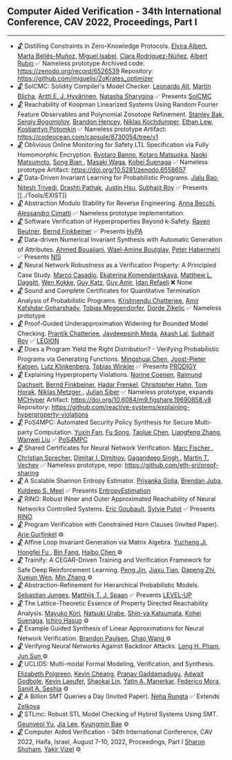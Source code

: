 ## Computer Aided Verification - 34th International Conference, CAV 2022, Proceedings, Part I
---
-	[🔓](https://doi.org/https://doi.org/10.1007/978-3-031-13185-1_21) Distilling Constraints in Zero-Knowledge Protocols.
	[Elvira Albert](https://dblp.org/pid/a/ElviraAlbert.html), [Marta Bellés-Muñoz](https://dblp.org/pid/269/6918.html), [Miguel Isabel](https://dblp.org/pid/177/0262.html), [Clara Rodríguez-Núñez](https://dblp.org/pid/280/4920.html), [Albert Rubio](https://dblp.org/pid/29/6684.html)
	✅ Nameless prototype
	Archived code: https://zenodo.org/record/6526539
	Repository: https://github.com/miguelis/ZoKrates_optimizer
-	[🔓](https://doi.org/https://doi.org/10.1007/978-3-031-13185-1_16) SolCMC: Solidity Compiler's Model Checker.
	[Leonardo Alt](https://dblp.org/pid/138/6934.html), [Martin Blicha](https://dblp.org/pid/228/7239.html), [Antti E. J. Hyvärinen](https://dblp.org/pid/50/5894.html), [Natasha Sharygina](https://dblp.org/pid/12/2269.html)
	✅  Presents [SolCMC](../Tools/Checkers/SolCMC.md)
-	[🔓](https://doi.org/https://doi.org/10.1007/978-3-031-13185-1_24) Reachability of Koopman Linearized Systems Using Random Fourier Feature Observables and Polynomial Zonotope Refinement.
	[Stanley Bak](https://dblp.org/pid/16/7787.html), [Sergiy Bogomolov](https://dblp.org/pid/90/8556.html), [Brandon Hencey](https://dblp.org/pid/33/7142.html), [Niklas Kochdumper](https://dblp.org/pid/228/5705.html), [Ethan Lew](https://dblp.org/pid/323/6575.html), [Kostiantyn Potomkin](https://dblp.org/pid/234/8835.html)
	✅  Nameless prototype
	Artifact: https://codeocean.com/capsule/8730054/tree/v1
-	[🔓](https://doi.org/https://doi.org/10.1007/978-3-031-13185-1_22) Oblivious Online Monitoring for Safety LTL Specification via Fully Homomorphic Encryption.
	[Ryotaro Banno](https://dblp.org/pid/237/9504.html), [Kotaro Matsuoka](https://dblp.org/pid/276/6652.html), [Naoki Matsumoto](https://dblp.org/pid/51/4199.html), [Song Bian ](https://dblp.org/pid/179/7914.html), [Masaki Waga](https://dblp.org/pid/182/1837.html), [Kohei Suenaga](https://dblp.org/pid/82/6723.html)
	✅  Nameless prototype
	Artifact: https://doi.org/10.5281/zenodo.6558657
-	[🔓](https://doi.org/https://doi.org/10.1007/978-3-031-13185-1_3) Data-Driven Invariant Learning for Probabilistic Programs.
	[Jialu Bao](https://dblp.org/pid/256/5333.html), [Nitesh Trivedi](https://dblp.org/pid/326/0119.html), [Drashti Pathak](https://dblp.org/pid/259/8615.html), [Justin Hsu](https://dblp.org/pid/35/10964.html), [Subhajit Roy](https://dblp.org/pid/95/621.html)
	✅ Presents [[../Tools/EXIST]]
-	[🔓](https://doi.org/https://doi.org/10.1007/978-3-031-13185-1_23) Abstraction Modulo Stability for Reverse Engineering.
	[Anna Becchi](https://dblp.org/pid/210/2636.html), [Alessandro Cimatti](https://dblp.org/pid/13/5961.html)
	✅ Nameless prototype implementation.
-	[🔓](https://doi.org/https://doi.org/10.1007/978-3-031-13185-1_17) Software Verification of Hyperproperties Beyond k-Safety.
	[Raven Beutner](https://dblp.org/pid/244/2160.html), [Bernd Finkbeiner](https://dblp.org/pid/73/4443.html)
	✅ Presents [HyPA](../Tools/HyPA)
-	[🔓](https://doi.org/https://doi.org/10.1007/978-3-031-13185-1_14) Data-driven Numerical Invariant Synthesis with Automatic Generation of Attributes.
	[Ahmed Bouajjani](https://dblp.org/pid/b/AhmedBouajjani.html), [Wael-Amine Boutglay](https://dblp.org/pid/321/4233.html), [Peter Habermehl](https://dblp.org/pid/22/639.html)
	✅ Presents [NIS](../Tools/Synthesiser/NIS.md)
-	[🔓](https://doi.org/https://doi.org/10.1007/978-3-031-13185-1_11) Neural Network Robustness as a Verification Property: A Principled Case Study.
	[Marco Casadio](https://dblp.org/pid/158/5741.html), [Ekaterina Komendantskaya](https://dblp.org/pid/62/4310.html), [Matthew L. Daggitt](https://dblp.org/pid/222/4171.html), [Wen Kokke](https://dblp.org/pid/206/7258.html), [Guy Katz](https://dblp.org/pid/23/10321.html), [Guy Amir](https://dblp.org/pid/277/9596.html), [Idan Refaeli](https://dblp.org/pid/304/4372.html)
	❌  None
-	[🔓](https://doi.org/https://doi.org/10.1007/978-3-031-13185-1_4) Sound and Complete Certificates for Quantitative Termination Analysis of Probabilistic Programs.
	[Krishnendu Chatterjee](https://dblp.org/pid/92/5602.html), [Amir Kafshdar Goharshady](https://dblp.org/pid/169/9728.html), [Tobias Meggendorfer](https://dblp.org/pid/194/2764.html), [Dorde Zikelic](https://dblp.org/pid/150/8968.html)
	✅ Nameless prototype
-	[🔓](https://doi.org/https://doi.org/10.1007/978-3-031-13185-1_15) Proof-Guided Underapproximation Widening for Bounded Model Checking.
	[Prantik Chatterjee](https://dblp.org/pid/177/7653.html), [Jaydeepsinh Meda](https://dblp.org/pid/326/0696.html), [Akash Lal](https://dblp.org/pid/27/1008.html), [Subhajit Roy](https://dblp.org/pid/95/621.html)
	✅  [LEGION](../Tools/LEGION.md)
-	[🔓](https://doi.org/https://doi.org/10.1007/978-3-031-13185-1_5) Does a Program Yield the Right Distribution? - Verifying Probabilistic Programs via Generating Functions.
	[Mingshuai Chen](https://dblp.org/pid/169/1207.html), [Joost-Pieter Katoen](https://dblp.org/pid/k/JoostPieterKatoen.html), [Lutz Klinkenberg](https://dblp.org/pid/270/1762.html), [Tobias Winkler](https://dblp.org/pid/66/750.html)
	✅ Presents [PRODIGY](../Tools/PRODIGY.md)
-	[🔓](https://doi.org/https://doi.org/10.1007/978-3-031-13185-1_20) Explaining Hyperproperty Violations.
	[Norine Coenen](https://dblp.org/pid/167/7922.html), [Raimund Dachselt](https://dblp.org/pid/45/4302.html), [Bernd Finkbeiner](https://dblp.org/pid/73/4443.html), [Hadar Frenkel](https://dblp.org/pid/199/3308.html), [Christopher Hahn](https://dblp.org/pid/91/9661.html), [Tom Horak](https://dblp.org/pid/154/1063.html), [Niklas Metzger ](https://dblp.org/pid/296/4267.html), [Julian Siber](https://dblp.org/pid/293/9557.html)
	✅  Nameless prototype, expands [MCHyper](../Tools/Checkers/MCHyper.md)
	Artifact: https://doi.org/10.6084/m9.figshare.19690858.v8
	Repository: https://github.com/reactive-systems/explaining-hyperproperty-violations
-	[🔓](https://doi.org/https://doi.org/10.1007/978-3-031-13185-1_19) PoS4MPC: Automated Security Policy Synthesis for Secure Multi-party Computation.
	[Yuxin Fan](https://dblp.org/pid/218/3103.html), [Fu Song](https://dblp.org/pid/09/10016.html), [Taolue Chen](https://dblp.org/pid/28/4743.html), [Liangfeng Zhang](https://dblp.org/pid/326/1182.html), [Wanwei Liu](https://dblp.org/pid/04/5600.html)
	✅  [PoS4MPC](../Tools/Synthesiser/PoS4MPC.md)
-	[🔓](https://doi.org/https://doi.org/10.1007/978-3-031-13185-1_7) Shared Certificates for Neural Network Verification.
	[Marc Fischer ](https://dblp.org/pid/37/9373-2.html), [Christian Sprecher](https://dblp.org/pid/213/7806.html), [Dimitar I. Dimitrov](https://dblp.org/pid/271/0915.html), [Gagandeep Singh ](https://dblp.org/pid/64/3747-1.html), [Martin T. Vechev](https://dblp.org/pid/93/2189.html)
	✅  Nameless prototype, repo: https://github.com/eth-sri/proof-sharing
-	[🔓](https://doi.org/https://doi.org/10.1007/978-3-031-13185-1_18) A Scalable Shannon Entropy Estimator.
	[Priyanka Golia](https://dblp.org/pid/265/6125.html), [Brendan Juba](https://dblp.org/pid/62/6079.html), [Kuldeep S. Meel](https://dblp.org/pid/129/1623.html)
	✅  Presents [EntropyEstimation](../Tools/EntropyEstimation.md)
-	[🔓](https://doi.org/https://doi.org/10.1007/978-3-031-13185-1_25) RINO: Robust INner and Outer Approximated Reachability of Neural Networks Controlled Systems.
	[Eric Goubault](https://dblp.org/pid/90/1132.html), [Sylvie Putot](https://dblp.org/pid/61/1269.html)
	✅  Presents [RINO](../Tools/RINO.md)
-	[🔓](https://doi.org/https://doi.org/10.1007/978-3-031-13185-1_2) Program Verification with Constrained Horn Clauses (Invited Paper).
	[Arie Gurfinkel](https://dblp.org/pid/44/3532.html)
	⚙️
-	[🔓](https://doi.org/https://doi.org/10.1007/978-3-031-13185-1_13) Affine Loop Invariant Generation via Matrix Algebra.
	[Yucheng Ji](https://dblp.org/pid/318/0160.html), [Hongfei Fu ](https://dblp.org/pid/19/7123.html), [Bin Fang](https://dblp.org/pid/94/4033.html), [Haibo Chen ](https://dblp.org/pid/31/6601-1.html)
	⚙️
-	[🔓](https://doi.org/https://doi.org/10.1007/978-3-031-13185-1_10) Trainify: A CEGAR-Driven Training and Verification Framework for Safe Deep Reinforcement Learning.
	[Peng Jin](https://dblp.org/pid/83/6151.html), [Jiaxu Tian](https://dblp.org/pid/326/0408.html), [Dapeng Zhi](https://dblp.org/pid/326/1078.html), [Xuejun Wen](https://dblp.org/pid/132/8065.html), [Min Zhang ](https://dblp.org/pid/83/5342-2.html)
	⚙️
-	[🔓](https://doi.org/https://doi.org/10.1007/978-3-031-13185-1_6) Abstraction-Refinement for Hierarchical Probabilistic Models.
	[Sebastian Junges](https://dblp.org/pid/115/4386.html), [Matthijs T. J. Spaan](https://dblp.org/pid/27/6431.html)
	✅ Presents [LEVEL-UP](../Tools/LEVEL-UP.md)
-	[🔓](https://doi.org/https://doi.org/10.1007/978-3-031-13185-1_12) The Lattice-Theoretic Essence of Property Directed Reachability Analysis.
	[Mayuko Kori](https://dblp.org/pid/277/6283.html), [Natsuki Urabe](https://dblp.org/pid/150/3804.html), [Shin-ya Katsumata](https://dblp.org/pid/00/5408.html), [Kohei Suenaga](https://dblp.org/pid/82/6723.html), [Ichiro Hasuo](https://dblp.org/pid/26/4542.html)
	⚙️
-	[🔓](https://doi.org/https://doi.org/10.1007/978-3-031-13185-1_8) Example Guided Synthesis of Linear Approximations for Neural Network Verification.
	[Brandon Paulsen](https://dblp.org/pid/152/3505.html), [Chao Wang ](https://dblp.org/pid/w/ChaoWang.html)
	⚙️
-	[🔓](https://doi.org/https://doi.org/10.1007/978-3-031-13185-1_9) Verifying Neural Networks Against Backdoor Attacks.
	[Long H. Pham](https://dblp.org/pid/152/4678.html), [Jun Sun ](https://dblp.org/pid/s/JunSun1.html)
	⚙️
-	[🔓](https://doi.org/https://doi.org/10.1007/978-3-031-13185-1_27) UCLID5: Multi-modal Formal Modeling, Verification, and Synthesis.
	[Elizabeth Polgreen](https://dblp.org/pid/183/7353.html), [Kevin Cheang](https://dblp.org/pid/239/0135.html), [Pranav Gaddamadugu](https://dblp.org/pid/248/7718.html), [Adwait Godbole](https://dblp.org/pid/260/7068.html), [Kevin Laeufer](https://dblp.org/pid/222/5897.html), [Shaokai Lin](https://dblp.org/pid/251/3184.html), [Yatin A. Manerkar](https://dblp.org/pid/173/9817.html), [Federico Mora](https://dblp.org/pid/82/5093.html), [Sanjit A. Seshia](https://dblp.org/pid/s/SanjitASeshia.html)
	⚙️
-	[🔓](https://doi.org/https://doi.org/10.1007/978-3-031-13185-1_1) A Billion SMT Queries a Day (Invited Paper).
	[Neha Rungta](https://dblp.org/pid/66/4832.html)
	✅ Extends [Zelkova](../Tools/Zelkova.md)
-	[🔓](https://doi.org/https://doi.org/10.1007/978-3-031-13185-1_26) STLmc: Robust STL Model Checking of Hybrid Systems Using SMT.
	[Geunyeol Yu](https://dblp.org/pid/311/8869.html), [Jia Lee](https://dblp.org/pid/14/753.html), [Kyungmin Bae](https://dblp.org/pid/03/7567.html)
	⚙️
-	[🔓](https://doi.org/https://doi.org/10.1007/978-3-031-13185-1) Computer Aided Verification - 34th International Conference, CAV 2022, Haifa, Israel, August 7-10, 2022, Proceedings, Part I
	[Sharon Shoham](https://dblp.org/pid/92/128.html), [Yakir Vizel](https://dblp.org/pid/86/2578.html)
	⚙️
